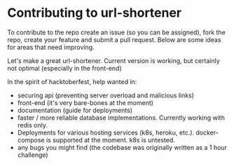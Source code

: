 # Contributing to url-shortener

To contribute to the repo create an issue (so you can be assigned), fork the repo, create your feature and submit a pull request.
Below are some ideas for areas that need improving.

Let's make a great url-shortener. Current version is working, but certainly not optimal (especially in the front-end)

In the spirit of hacktoberfest, help wanted in:
 - securing api (preventing server overload and malicious links)
 - front-end (it's very bare-bones at the moment)
 - documentation (guide for deployments)
 - faster / more reliable database implementations. Currently working with redis only.
 - Deployments for various hosting services (k8s, heroku, etc.). docker-compose is supported at the moment. k8s is untested.
 - any bugs you might find (the codebase was originally written as a 1 hour challenge)

